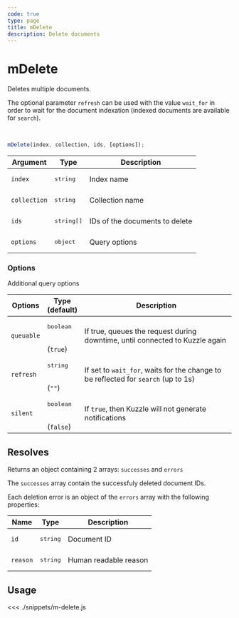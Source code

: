 ```yaml
---
code: true
type: page
title: mDelete
description: Delete documents
---
```


# mDelete

Deletes multiple documents.

The optional parameter `refresh` can be used with the value `wait_for` in order to wait for the document indexation (indexed documents are available for `search`).

<br/>

```js
mDelete(index, collection, ids, [options]);
```

| Argument     | Type                | Description                    |
|--------------|---------------------|--------------------------------|
| `index`      | <pre>string</pre>   | Index name                     |
| `collection` | <pre>string</pre>   | Collection name                |
| `ids`        | <pre>string[]</pre> | IDs of the documents to delete |
| `options`    | <pre>object</pre>   | Query options                  |

### Options

Additional query options

| Options    | Type<br/>(default)               | Description                                                                              |
|------------|----------------------------------|------------------------------------------------------------------------------------------|
| `queuable` | <pre>boolean</pre><br/>(`true`)  | If true, queues the request during downtime, until connected to Kuzzle again             |
| `refresh`  | <pre>string</pre><br/>(`""`)     | If set to `wait_for`, waits for the change to be reflected for `search` (up to 1s)       |
| `silent`   | <pre>boolean</pre><br/>(`false`) | If `true`, then Kuzzle will not generate notifications <SinceBadge version="7.5.3"/> |

## Resolves

Returns an object containing 2 arrays: `successes` and `errors`

The `successes` array contain the successfuly deleted document IDs.

Each deletion error is an object of the `errors` array with the following properties:

| Name     | Type              | Description           |
|----------|-------------------|-----------------------|
| `id`     | <pre>string</pre> | Document ID           |
| `reason` | <pre>string</pre> | Human readable reason |

## Usage

<<< ./snippets/m-delete.js
